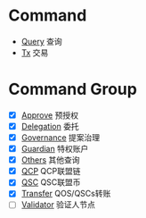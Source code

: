 # Command
- [Query](./query.md) 查询
- [Tx](./tx.md) 交易

# Command Group

- [x] [Approve](./approve/README.md) 预授权
- [x] [Delegation](./delegation/README.md) 委托
- [x] [Governance](./governance/README.md) 提案治理
- [x] [Guardian](./guardian/README.md) 特权账户
- [x] [Others](./others/README.md) 其他查询
- [x] [QCP](./qcp/README.md) QCP联盟链
- [x] [QSC](./qsc/README.md) QSC联盟币
- [x] [Transfer](./transfer/README.md) QOS/QSCs转账
- [ ] [Validator](./validator/README.md) 验证人节点

